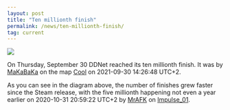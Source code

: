 ```yaml
---
layout: post
title: "Ten millionth finish"
permalink: /news/ten-millionth-finish/
tag: current
---
```


[<img class="demo" src="/finishes-10000000" />](https://ddnet.tw/stats/)

On Thursday, September 30 DDNet reached its ten millionth finish. It was by [MaKaBaKa](https://ddnet.tw/players/MaKaBaKa/) on the map [Cool](https://ddnet.tw/maps/Cool/) on 2021-09-30 14:26:48 UTC+2.

As you can see in the diagram above, the number of finishes grew faster since the Steam release, with the five millionth happening not even a year earlier on 2020-10-31 20:59:22 UTC+2 by [MrAFK](https://ddnet.tw/players/MrAFK/) on [Impulse_01](https://ddnet.tw/maps/Impulse-95-01).

